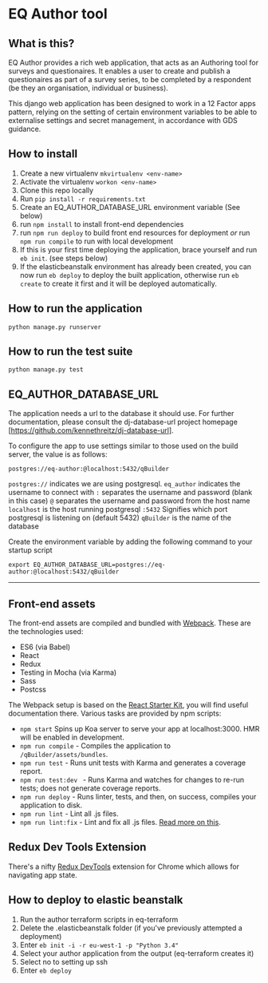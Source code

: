 # EQ Author tool

## What is this?

EQ Author provides a rich web application, that acts as an Authoring tool for surveys and questionaires. It enables a user to create and publish a questionaires as part of a survey series, to be completed by a respondent (be they an organisation, individual or business).

This django web application has been designed to work in a 12 Factor apps pattern, relying on the setting of certain environment variables to be able to externalise settings and secret management, in accordance with GDS guidance.

## How to install

1. Create a new virtualenv `mkvirtualenv <env-name>`
2. Activate the virtualenv `workon <env-name>`
3. Clone this repo locally
4. Run `pip install -r requirements.txt`
5. Create an EQ_AUTHOR_DATABASE_URL environment variable (See below)
6. run `npm install` to install front-end dependencies
7. run `npm run deploy` to build front end resources for deployment *or* run `npm run compile` to run with local development
8. If this is your first time deploying the application, brace yourself and run `eb init`. (see steps below)
9. If the elasticbeanstalk environment has already been created, you can now run `eb deploy` to deploy the built application, otherwise run `eb create` to create it first and it will be deployed automatically.

## How to run the application

`python manage.py runserver`

## How to run the test suite

`python manage.py test`

## EQ_AUTHOR_DATABASE_URL

The application needs a url to the database it should use.  For further documentation,
please consult the dj-database-url project homepage [https://github.com/kennethreitz/dj-database-url].

To configure the app to use settings similar to those used on the build server, the value is as follows:

`postgres://eq-author:@localhost:5432/qBuilder`

`postgres://` indicates we are using postgresql.
`eq_author` indicates the username to connect with
`:` separates the username and password (blank in this case)
`@` separates the username and password from the host name
`localhost` is the host running postgresql
`:5432` Signifies which port postgresql is listening on (default 5432)
`qBuilder` is the name of the database

Create the environment variable by adding the following command to your startup script

`export EQ_AUTHOR_DATABASE_URL=postgres://eq-author:@localhost:5432/qBuilder`

---

## Front-end assets

The front-end assets are compiled and bundled with [Webpack](https://webpack.github.io/). These are the technologies used:

- ES6 (via Babel)
- React
- Redux
- Testing in Mocha (via Karma)
- Sass
- Postcss

The Webpack setup is based on the [React Starter Kit](https://github.com/davezuko/react-redux-starter-kit), you will find useful documentation there. Various tasks are provided by npm scripts:

- `npm start` Spins up Koa server to serve your app at localhost:3000. HMR will be enabled in development.
- `npm run compile` - Compiles the application to `/qBuilder/assets/bundles`.
- `npm run test` - Runs unit tests with Karma and generates a coverage report.
- `npm run test:dev ` - Runs Karma and watches for changes to re-run tests; does not generate coverage reports.
- `npm run deploy` - Runs linter, tests, and then, on success, compiles your application to disk.
- `npm run lint` - Lint all .js files.
- `npm run lint:fix` - Lint and fix all .js files. [Read more on this](http://eslint.org/docs/user-guide/command-line-interface.html#fix).

## Redux Dev Tools Extension

There's a nifty [Redux DevTools](https://chrome.google.com/webstore/detail/redux-devtools/lmhkpmbekcpmknklioeibfkpmmfibljd?hl=en) extension for Chrome which allows for navigating app state.


## How to deploy to elastic beanstalk
1. Run the author terraform scripts in eq-terraform
2. Delete the .elasticbeanstalk folder (if you've previously attempted a deployment)
3. Enter `eb init -i -r eu-west-1 -p "Python 3.4"`
4. Select your author application from the output (eq-terraform creates it)
5. Select no to setting up ssh
6. Enter `eb deploy`
